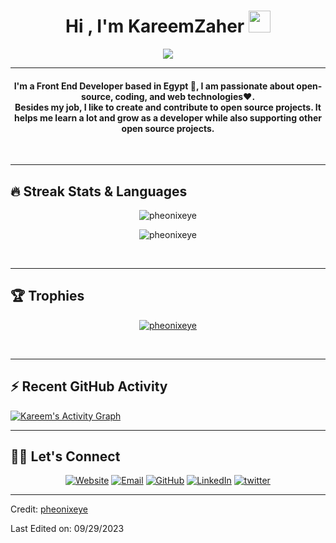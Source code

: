 

<h1 align="center">Hi , I'm KareemZaher <img src="https://media.giphy.com/media/hvRJCLFzcasrR4ia7z/giphy.gif" width="35"></h1>
<p align="center">
  <a href="https://github.com/pheonixeye"><img src="https://readme-typing-svg.herokuapp.com?lines=Front+End+Developer;Flutter%20|%2Dart%20|%20React%20Javascript;Always%20learning%20new%20things&center=true&width=500&height=50"></a>
</p>
<hr/>
<!-- I am a Self Taught Flutter & Dart Developer.I've Built & Deployed Many Android, Windows & Web apps Using Dart & Flutter. Currently I'm Learning React To Augment My FrontEnd Skills. I am an enthusiastic and a social person who loves to take up new challenges and learn new skills. I love meeting new people, exchanging ideas and spreading knowledge and positivity. -->

<h4 align="center">
I'm a Front End Developer based in Egypt 🙏, I am passionate about open-source, coding, and web technologies❤️. <br />
	Besides my job, I like to create and contribute to open source projects. It helps me learn a lot and grow as a developer while also supporting other open source projects.
</h4>
<br>
<!--<div align="center">
  <a href="https://open.spotify.com/user/6s6pbtefezpookh8gwnkko15v">
    <img src="https://readme-spotify-tingz.vercel.app/api/now-playing">
  </a>
</div> -->
<hr/> 

## 🔥 Streak Stats & Languages
<p align="center"><img src="https://github-readme-streak-stats.herokuapp.com/?user=pheonixeye&theme=algolia" alt="pheonixeye" /></p>
<p align="center"><img src="https://github-readme-stats.vercel.app/api/top-langs/?username=pheonixeye&theme=algolia&layout=compact" alt="pheonixeye" /></p>

<br>
<hr/>

## 🏆 Trophies
<p align="center"> <a href="https://github.com/pheonixeye"><img
      src="https://github-profile-trophy.vercel.app/?username=pheonixeye&row=1&column=3&theme=algolia" alt="pheonixeye" /></a>  </p>

<!-- algolia -->
<br>
<hr/>

## ⚡ Recent GitHub Activity
<a href="https://github.com/pheonixeye"><img alt="Kareem's Activity Graph" src="https://github-readme-activity-graph.vercel.app?username=pheonixeye&custom_title=Kareem's%20Contribution%20Graph&theme=react-dark" /></a>



<hr/>

## 🙋‍♀️ Let's Connect
<p align="center">
 	<a href=""><img src="https://drkaz.dev/favicon.png" alt="Website"/></a>
	<a href="mailto:drkaz@live.com"><img src="https://icons8.com/icon/vFWG4VOBsJTW/microsoft-outlook-2019" title='Email' alt="Email"/></a>
	<a href="https://github.com/pheonixeye"><img src="https://img.icons8.com/bubbles/50/000000/github.png" title='GitHub' alt="GitHub"/></a>
	<a href="www.linkedin.com/in/kareem-zaher"><img src="https://img.icons8.com/bubbles/50/000000/linkedin.png" title='LinkedIn' alt="LinkedIn"/></a>
	<a href="https://twitter.com/kareem_zaher_"><img src="https://img.icons8.com/bubbles/50/000000/twitter-circled.png" title='Twitter' alt="twitter"/></a>
<!-- 	<a href="https://stackoverflow.com/users/13516564/jay"><img src="https://img.icons8.com/bubbles/50/000000/module.png" title='Stack Overflow' alt="stack overflow"/></a> -->
	<!-- <a href=""><img src="https://img.icons8.com/bubbles/50/000000/instagram.png" alt="Instagram"/></a>
	<a href=""><img src="https://img.icons8.com/bubbles/50/000000/youtube.png" alt="Youtube"/></a> -->
	
</p>

----
Credit: [pheonixeye](https://github.com/pheonixeye)

Last Edited on: 09/29/2023
